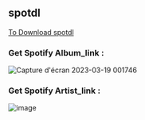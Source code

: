 ## spotdl

[To Download spotdl](https://github.com/spotDL/spotify-downloader)

### Get Spotify Album_link :
![Capture d'écran 2023-03-19 001746](https://user-images.githubusercontent.com/81537743/226145030-8031e764-a70c-45be-a2d1-57d39c25b524.png)

### Get Spotify Artist_link :
![image](https://user-images.githubusercontent.com/81537743/230629768-ee87f714-56e3-4671-b36e-3b6a2edf7327.png)
